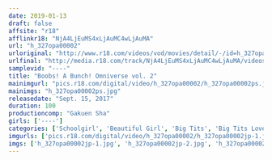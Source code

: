```yaml
---
date: 2019-01-13
draft: false
affsite: "r18"
afflinkr18: "NjA4LjEuMS4xLjAuMC4wLjAuMA"
url: "h_327opa00002"
urloriginal: "http://www.r18.com/videos/vod/movies/detail/-/id=h_327opa00002"
urlfinal: "http://media.r18.com/track/NjA4LjEuMS4xLjAuMC4wLjAuMA/videos/vod/movies/detail/-/id=h_327opa00002"
samplevid: "----"
title: "Boobs! A Bunch! Omniverse vol. 2"
mainimgurl: "pics.r18.com/digital/video/h_327opa00002/h_327opa00002ps.jpg"
mainimgs: "h_327opa00002ps.jpg"
releasedate: "Sept. 15, 2017"
duration: 100
productioncomp: "Gakuen Sha"
girls: ['----']
categories: ['Schoolgirl', 'Beautiful Girl', 'Big Tits', 'Big Tits Lover', 'Other Fetishes', 'Pranks']
imgurls: ['pics.r18.com/digital/video/h_327opa00002/h_327opa00002jp-1.jpg', 'pics.r18.com/digital/video/h_327opa00002/h_327opa00002jp-2.jpg', 'pics.r18.com/digital/video/h_327opa00002/h_327opa00002jp-3.jpg', 'pics.r18.com/digital/video/h_327opa00002/h_327opa00002jp-4.jpg', 'pics.r18.com/digital/video/h_327opa00002/h_327opa00002jp-5.jpg', 'pics.r18.com/digital/video/h_327opa00002/h_327opa00002jp-6.jpg', 'pics.r18.com/digital/video/h_327opa00002/h_327opa00002jp-7.jpg', 'pics.r18.com/digital/video/h_327opa00002/h_327opa00002jp-8.jpg', 'pics.r18.com/digital/video/h_327opa00002/h_327opa00002jp-9.jpg', 'pics.r18.com/digital/video/h_327opa00002/h_327opa00002jp-10.jpg', 'pics.r18.com/digital/video/h_327opa00002/h_327opa00002jp-11.jpg', 'pics.r18.com/digital/video/h_327opa00002/h_327opa00002jp-12.jpg', 'pics.r18.com/digital/video/h_327opa00002/h_327opa00002jp-13.jpg', 'pics.r18.com/digital/video/h_327opa00002/h_327opa00002jp-14.jpg', 'pics.r18.com/digital/video/h_327opa00002/h_327opa00002jp-15.jpg', 'pics.r18.com/digital/video/h_327opa00002/h_327opa00002jp-16.jpg', 'pics.r18.com/digital/video/h_327opa00002/h_327opa00002jp-17.jpg', 'pics.r18.com/digital/video/h_327opa00002/h_327opa00002jp-18.jpg', 'pics.r18.com/digital/video/h_327opa00002/h_327opa00002jp-19.jpg', 'pics.r18.com/digital/video/h_327opa00002/h_327opa00002jp-20.jpg']
imgs: ['h_327opa00002jp-1.jpg', 'h_327opa00002jp-2.jpg', 'h_327opa00002jp-3.jpg', 'h_327opa00002jp-4.jpg', 'h_327opa00002jp-5.jpg', 'h_327opa00002jp-6.jpg', 'h_327opa00002jp-7.jpg', 'h_327opa00002jp-8.jpg', 'h_327opa00002jp-9.jpg', 'h_327opa00002jp-10.jpg', 'h_327opa00002jp-11.jpg', 'h_327opa00002jp-12.jpg', 'h_327opa00002jp-13.jpg', 'h_327opa00002jp-14.jpg', 'h_327opa00002jp-15.jpg', 'h_327opa00002jp-16.jpg', 'h_327opa00002jp-17.jpg', 'h_327opa00002jp-18.jpg', 'h_327opa00002jp-19.jpg', 'h_327opa00002jp-20.jpg']
---
```

